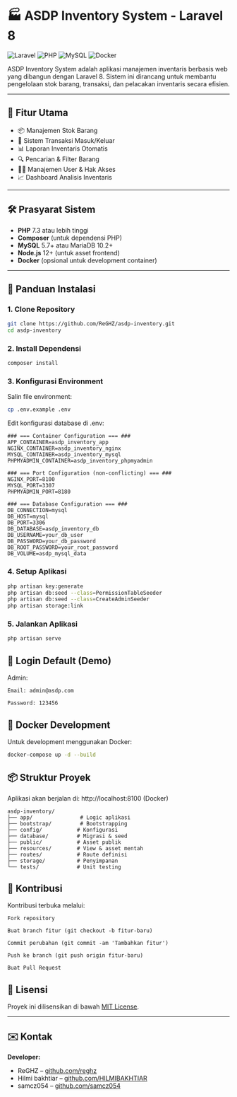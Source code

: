 # 🏭 ASDP Inventory System - Laravel 8

![Laravel](https://img.shields.io/badge/Laravel-8.x-FF2D20?logo=laravel)
![PHP](https://img.shields.io/badge/PHP-7.3+-777BB4?logo=php)
![MySQL](https://img.shields.io/badge/MySQL-5.7+-4479A1?logo=mysql)
![Docker](https://img.shields.io/badge/Docker-supported-2496ED?logo=docker)

ASDP Inventory System adalah aplikasi manajemen inventaris berbasis web yang dibangun dengan Laravel 8. Sistem ini dirancang untuk membantu pengelolaan stok barang, transaksi, dan pelacakan inventaris secara efisien.

---

## 🧰 Fitur Utama

-   📦 Manajemen Stok Barang
-   🔄 Sistem Transaksi Masuk/Keluar
-   📊 Laporan Inventaris Otomatis
-   🔍 Pencarian & Filter Barang
-   👨‍💼 Manajemen User & Hak Akses
-   📈 Dashboard Analisis Inventaris

---

## 🛠️ Prasyarat Sistem

-   **PHP** 7.3 atau lebih tinggi
-   **Composer** (untuk dependensi PHP)
-   **MySQL** 5.7+ atau MariaDB 10.2+
-   **Node.js** 12+ (untuk asset frontend)
-   **Docker** (opsional untuk development container)

---

## 🚀 Panduan Instalasi

### 1. Clone Repository

```bash
git clone https://github.com/ReGHZ/asdp-inventory.git
cd asdp-inventory
```

### 2. Install Dependensi

```bash
composer install
```

### 3. Konfigurasi Environment

Salin file environment:

```bash
cp .env.example .env
```

Edit konfigurasi database di .env:

```dotenv
### === Container Configuration === ###
APP_CONTAINER=asdp_inventory_app
NGINX_CONTAINER=asdp_inventory_nginx
MYSQL_CONTAINER=asdp_inventory_mysql
PHPMYADMIN_CONTAINER=asdp_inventory_phpmyadmin

### === Port Configuration (non-conflicting) === ###
NGINX_PORT=8100
MYSQL_PORT=3307
PHPMYADMIN_PORT=8180

### === Database Configuration === ###
DB_CONNECTION=mysql
DB_HOST=mysql
DB_PORT=3306
DB_DATABASE=asdp_inventory_db
DB_USERNAME=your_db_user
DB_PASSWORD=your_db_password
DB_ROOT_PASSWORD=your_root_password
DB_VOLUME=asdp_mysql_data
```

### 4. Setup Aplikasi

```bash
php artisan key:generate
php artisan db:seed --class=PermissionTableSeeder
php artisan db:seed --class=CreateAdminSeeder
php artisan storage:link

```

### 5. Jalankan Aplikasi

```bash
php artisan serve
```

## 🔧 Login Default (Demo)

Admin:

    Email: admin@asdp.com

    Password: 123456

## 🐳 Docker Development

Untuk development menggunakan Docker:

```bash
docker-compose up -d --build

```

## 📦 Struktur Proyek

Aplikasi akan berjalan di: http://localhost:8100 (Docker)

```
asdp-inventory/
├── app/               # Logic aplikasi
├── bootstrap/         # Bootstrapping
├── config/           # Konfigurasi
├── database/         # Migrasi & seed
├── public/           # Asset publik
├── resources/        # View & asset mentah
├── routes/           # Route definisi
├── storage/          # Penyimpanan
└── tests/            # Unit testing
```

## 🤝 Kontribusi

Kontribusi terbuka melalui:

    Fork repository

    Buat branch fitur (git checkout -b fitur-baru)

    Commit perubahan (git commit -am 'Tambahkan fitur')

    Push ke branch (git push origin fitur-baru)

    Buat Pull Request

## 📜 Lisensi

Proyek ini dilisensikan di bawah [MIT License](https://opensource.org/licenses/MIT).

---

## ✉️ Kontak

**Developer:**

-   ReGHZ – [github.com/reghz](https://github.com/reghz)
-   Hilmi bakhtiar – [github.com/HILMIBAKHTIAR](https://github.com/HILMIBAKHTIAR)
-   samcz054 – [github.com/samcz054](https://github.com/samcz054)
